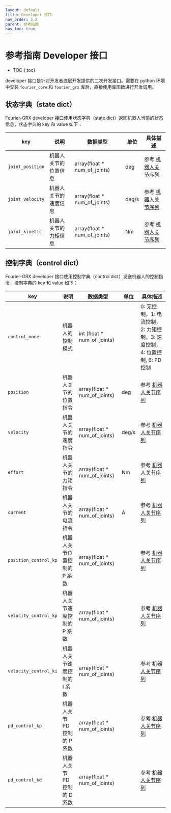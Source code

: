 ```yaml
---
layout: default
title: Developer 接口
nav_order: 3.2
parent: 参考指南
has_toc: true
---
```


# 参考指南 Developer 接口

* TOC
{:toc}

developer 接口是针对开发者底层开发提供的二次开发接口。需要在 python 环境中安装 `fourier_core` 和 `fourier_grx` 库后，直接使用库函数进行开发调用。

## 状态字典（state dict）

Fourier-GRX developer 接口使用状态字典（state dict）返回机器人当前的状态信息，状态字典的 key 和 value 如下：

| key                    | 说明               | 数据类型                           | 单位    | 具体描述                                                        |
|------------------------|------------------|--------------------------------|-------|-------------------------------------------------------------|
| `joint_position`       | 机器人关节的位置信息       | array(float * num_of_joints)   | deg   | 参考 [机器人关节序列](/fourier-grx-M4/docs/reference/joint_sequence) |
| `joint_velocity`       | 机器人关节的速度信息       | array(float * num_of_joints)   | deg/s | 参考 [机器人关节序列](/fourier-grx-M4/docs/reference/joint_sequence) |
| `joint_kinetic`        | 机器人关节的力矩信息       | array(float * num_of_joints)   | Nm    | 参考 [机器人关节序列](/fourier-grx-M4/docs/reference/joint_sequence) |

## 控制字典（control dict）

Fourier-GRX developer 接口使用控制字典（control dict）发送机器人的控制指令，控制字典的 key 和 value 如下：

| key                   | 说明                | 数据类型                         | 单位    | 具体描述                                                        |
|-----------------------|-------------------|------------------------------|-------|-------------------------------------------------------------|
| `control_mode`        | 机器人的控制模式          | int (float * num_of_joints)  |       | 0: 无控制，1: 电流控制，2: 力矩控制，3: 速度控制，4: 位置控制, 6: PD 控制            |
| `position`            | 机器人关节的位置指令        | array(float * num_of_joints) | deg   | 参考 [机器人关节序列](/fourier-grx-M4/docs/reference/joint_sequence) |
| `velocity`            | 机器人关节的速度指令        | array(float * num_of_joints) | deg/s | 参考 [机器人关节序列](/fourier-grx-M4/docs/reference/joint_sequence) |
| `effort`              | 机器人关节的力矩指令        | array(float * num_of_joints) | Nm    | 参考 [机器人关节序列](/fourier-grx-M4/docs/reference/joint_sequence) |
| `current`             | 机器人关节的电流指令        | array(float * num_of_joints) | A     | 参考 [机器人关节序列](/fourier-grx-M4/docs/reference/joint_sequence) |
| `position_control_kp` | 机器人关节位置控制的 P 系数   | array(float * num_of_joints) |       | 参考 [机器人关节序列](/fourier-grx-M4/docs/reference/joint_sequence) |
| `velocity_control_kp` | 机器人关节速度控制的 P 系数   | array(float * num_of_joints) |       | 参考 [机器人关节序列](/fourier-grx-M4/docs/reference/joint_sequence) |
| `velocity_control_ki` | 机器人关节速度控制的 I 系数   | array(float * num_of_joints) |       | 参考 [机器人关节序列](/fourier-grx-M4/docs/reference/joint_sequence) |
| `pd_control_kp`       | 机器人关节 PD 控制的 P 系数 | array(float * num_of_joints) |       | 参考 [机器人关节序列](/fourier-grx-M4/docs/reference/joint_sequence) |
| `pd_control_kd`       | 机器人关节 PD 控制的 D 系数 | array(float * num_of_joints) |       | 参考 [机器人关节序列](/fourier-grx-M4/docs/reference/joint_sequence) |
